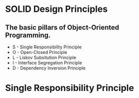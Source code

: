 # SOLID Design Principles

## The basic pillars of Object-Oriented Programming.

- S - Single Responsibility Principle
- O - Open-Closed Principle
- L - Liskov Subsitution Principle
- I - Interface Segregation Principle
- D - Dependency Inversion Principle

# Single Responsibility Principle
